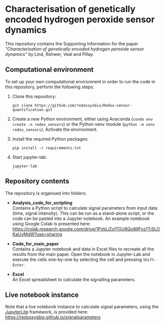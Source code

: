 # Characterisation of genetically encoded hydrogen peroxide sensor dynamics

This repository contains the Supporting Information for the paper 
*"Characterisation of genetically encoded hydrogen peroxide sensor dynamics"* 
by Lind, Rohwer, Veal and Pillay. 

## Computational environment

To set up your own computational environment in order to run the code in this repository,
perform the following steps:

1. Clone this repository:
    ```shell
    git clone https://github.com/redoxsysbio/Redox-sensor-quantification.git 
    ```

2. Create a new Python environment, either using Anaconda 
  (`conda env create -n redox_sensors`) or the Python venv module
   (`python -m venv redox_sensors`). Activate the environment.

3. Install the required Python packages:
    ```shell
    pip install -r requirements.txt
    ```

4. Start jupyter-lab:
    ```shell
    jupyter-lab 
    ```

## Repository contents

The repository is organised into folders:

- **Analysis_code_for_scripting**<br>
  Contains a Python script to calculate signal parameters from input data (time, signal intensity).
  This can be run as a stand-alone script, or the code can be pasted into a Jupyter notebook.
  An example notebook using Google Colab is presented here:
  https://colab.research.google.com/drive/1PzkLiZoITGU8Qo89Foz1TjSLOKaUvMdW?usp=sharing

- **Code_for_main_paper**<br>
  Contains a Jupyter notebook and data in Excel files to recreate all the results from the main paper.
  Open the notebook in Jupyter-Lab and execute the cells one-by-one by selecting the
  cell and pressing `Shift-Enter`.

- **Excel**<br>
  An Excel spreadsheet to calculate the signalling parameters.

## Live notebook instance

Note that a live notebook instance to calculate signal parameters, using the
[JupyterLite](https://jupyterlite.readthedocs.io/) framework, is provided here:
https://redoxsysbio.github.io/signalparameters
